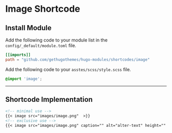 # Image Shortcode

## Install Module

Add the following code to your module list in the `config/_default/module.toml` file.

```toml
[[imports]]
path = "github.com/gethugothemes/hugo-modules/shortcodes/image"
```

Add the following code to your `asstes/scss/style.scss` file.

```scss
@import 'image';
```

<hr>

## Shortcode Implementation

```md
<!-- minimal use -->
{{< image src="images/image.png"  >}}
<!-- exclusive use -->
{{< image src="images/image.png" caption="" alt="alter-text" height="" width="" position="center" command="fill" option="q100" class="img-fluid" title="image title"  webp="false" >}}
```
